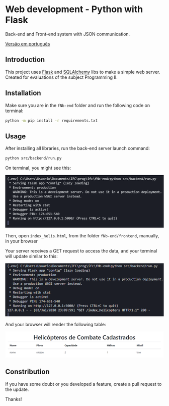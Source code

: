 # Web development - Python with Flask

Back-end and Front-end system with JSON communication.

[Versão em português](fNb-end/README.pt.md)

## Introduction

This project uses [Flask](https://flask.palletsprojects.com/en/1.1.x/) and
[SQLAlchemy](https://www.sqlalchemy.org/) libs to make a simple web server.
Created for evaluations of the subject Programming II.

## Installation

Make sure you are in the `fNb-end` folder and run the following code on terminal:

```bash
python -m pip install -r requirements.txt
```

## Usage

After installing all libraries, run the back-end server launch command:

```bash
python src/backend/run.py
```

On terminal, you might see this:

![Back-end server running on terminal](./.github/terminal0.png)

Then, open `index_helis.html`, from the folder `fNb-end/frontend`, manually,
in your browser

Your server receives a GET request to access the data, and your terminal will update
similar to this:

![Terminal with a GET request](./.github/terminal01.png)

And your browser will render the following table:

![Browser rendering a table with the registered data](./.github/browser0.png)

## Constribution

If you have some doubt or you developed a feature, create a pull request to the update.

Thanks!